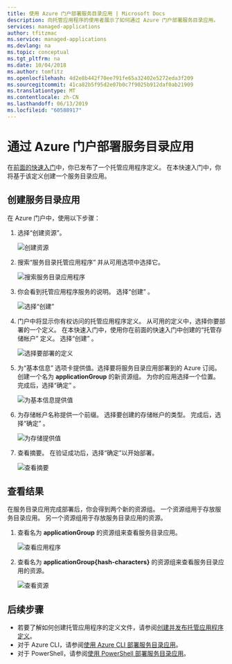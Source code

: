 ```yaml
---
title: 使用 Azure 门户部署服务目录应用 | Microsoft Docs
description: 向托管应用程序的使用者展示了如何通过 Azure 门户部署服务目录应用。
services: managed-applications
author: tfitzmac
ms.service: managed-applications
ms.devlang: na
ms.topic: conceptual
ms.tgt_pltfrm: na
ms.date: 10/04/2018
ms.author: tomfitz
ms.openlocfilehash: 4d2e8b442f70ee791fe65a32402e5272eda3f209
ms.sourcegitcommit: 41ca82b5f95d2e07b0c7f9025b912daf0ab21909
ms.translationtype: MT
ms.contentlocale: zh-CN
ms.lasthandoff: 06/13/2019
ms.locfileid: "60588917"
---
```

# <a name="deploy-service-catalog-app-through-azure-portal"></a>通过 Azure 门户部署服务目录应用

在[前面的快速入门](publish-managed-app-definition-quickstart.md)中，你已发布了一个托管应用程序定义。 在本快速入门中，你将基于该定义创建一个服务目录应用。

## <a name="create-service-catalog-app"></a>创建服务目录应用

在 Azure 门户中，使用以下步骤：

1. 选择“创建资源”。 

   ![创建资源](./media/deploy-service-catalog-quickstart/create-new.png)

1. 搜索“服务目录托管应用程序”  并从可用选项中选择它。

   ![搜索服务目录应用程序](./media/deploy-service-catalog-quickstart/select-service-catalog.png)

1. 你会看到托管应用程序服务的说明。 选择“创建”  。

   ![选择“创建”](./media/deploy-service-catalog-quickstart/create-service-catalog.png)

1. 门户中将显示你有权访问的托管应用程序定义。 从可用的定义中，选择你要部署的一个定义。 在本快速入门中，使用你在前面的快速入门中创建的“托管存储帐户”  定义。 选择“创建”  。

   ![选择要部署的定义](./media/deploy-service-catalog-quickstart/select-definition.png)

1. 为“基本信息”  选项卡提供值。选择要将服务目录应用部署到的 Azure 订阅。 创建一个名为 **applicationGroup** 的新资源组。 为你的应用选择一个位置。 完成后，选择“确定”  。

   ![为基本信息提供值](./media/deploy-service-catalog-quickstart/provide-basics.png)

1. 为存储帐户名称提供一个前缀。 选择要创建的存储帐户的类型。 完成后，选择“确定”  。

   ![为存储提供值](./media/deploy-service-catalog-quickstart/provide-storage.png)

1. 查看摘要。 在验证成功后，选择“确定”以开始部署。 

   ![查看摘要](./media/deploy-service-catalog-quickstart/view-summary.png)

## <a name="view-results"></a>查看结果

在服务目录应用完成部署后，你会得到两个新的资源组。 一个资源组用于存放服务目录应用。 另一个资源组用于存放服务目录应用的资源。

1. 查看名为 **applicationGroup** 的资源组来查看服务目录应用。

   ![查看应用程序](./media/deploy-service-catalog-quickstart/view-managed-application.png)

1. 查看名为 **applicationGroup{hash-characters}** 的资源组来查看服务目录应用的资源。

   ![查看资源](./media/deploy-service-catalog-quickstart/view-resources.png)

## <a name="next-steps"></a>后续步骤

* 若要了解如何创建托管应用程序的定义文件，请参阅[创建并发布托管应用程序定义](publish-service-catalog-app.md)。
* 对于 Azure CLI，请参阅[使用 Azure CLI 部署服务目录应用](./scripts/managed-application-cli-sample-create-application.md)。
* 对于 PowerShell，请参阅[使用 PowerShell 部署服务目录应用](./scripts/managed-application-poweshell-sample-create-application.md)。